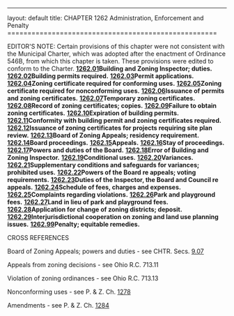 ---
layout: default 
title: CHAPTER 1262 Administration, Enforcement and
Penalty ====================================================

EDITOR'S NOTE: Certain provisions of this chapter were not consistent
with the Municipal Charter, which was adopted after the enactment of
Ordinance 546B, from which this chapter is taken. These provisions were
edited to conform to the Charter. [**1262.01**](4d24dd4b.html)**Building
and Zoning Inspector; duties.** [**1262.02**](4d272a92.html)**Building
permits required.** [**1262.03**](4d2ba1f7.html)**Permit applications.**
[**1262.04**](4d2f82a1.html)**Zoning certificate required for conforming
uses.** [**1262.05**](4d332cf8.html)**Zoning certificate required for
nonconforming uses.** [**1262.06**](4d372970.html)**Issuance of permits
and zoning certificates.** [**1262.07**](4d3bce67.html)**Temporary
zoning certificates.** [**1262.08**](4d3e2041.html)**Record of zoning
certificates; copies.** [**1262.09**](4d425ead.html)**Failure to obtain
zoning certificates.** [**1262.10**](4d46e645.html)**Expiration of
building permits.** [**1262.11**](4d4a6a61.html)**Conformity with
building permit and zoning certificates required.**
[**1262.12**](4d4e660e.html)**Issuance of zoning certificates for
projects requiring site plan review.**
[**1262.13**](4d517526.html)**Board of Zoning Appeals; residency
requirement.** [**1262.14**](4d553c51.html)**Board proceedings.**
[**1262.15**](4d58faba.html)**Appeals.**
[**1262.16**](4d5c566f.html)**Stay of proceedings.**
[**1262.17**](4d6088b4.html)**Powers and duties of the Board.**
[**1262.18**](4d64e617.html)**Error of Building and Zoning Inspector.**
[**1262.19**](4d6707e7.html)**Conditional uses.**
[**1262.20**](4d77e185.html)**Variances.**
[**1262.21**](4d850373.html)**Supplementary conditions and safeguards
for variances; prohibited uses.** [**1262.22**](4d89246b.html)**Powers
of the Board re appeals; voting requirements.**
[**1262.23**](4d8d5b6b.html)**Duties of the Inspector, the Board and
Council re appeals.** [**1262.24**](4d90de88.html)**Schedule of fees,
charges and expenses.** [**1262.25**](4d94e6b4.html)**Complaints
regarding violations.** [**1262.26**](4d9758ea.html)**Park and
playground fees.** [**1262.27**](4d9b4e3d.html)**Land in lieu of park
and playground fees.** [**1262.28**](4d9fab3d.html)**Application for
change of zoning districts; deposit.**
[**1262.29**](4da2f0d2.html)**Interjurisdictional cooperation on zoning
and land use planning issues.** [**1262.99**](4da6057d.html)**Penalty;
equitable remedies.**

CROSS REFERENCES

Board of Zoning Appeals; powers and duties - see CHTR. Secs.
[9.07](145dc9bc.html)

Appeals from zoning decisions - see Ohio R.C. 713.11

Violation of zoning ordinances - see Ohio R.C. 713.13

Nonconforming uses - see P. & Z. Ch. [1278](549d824f.html)

Amendments - see P. & Z. Ch. [1284](55e00b38.html)
